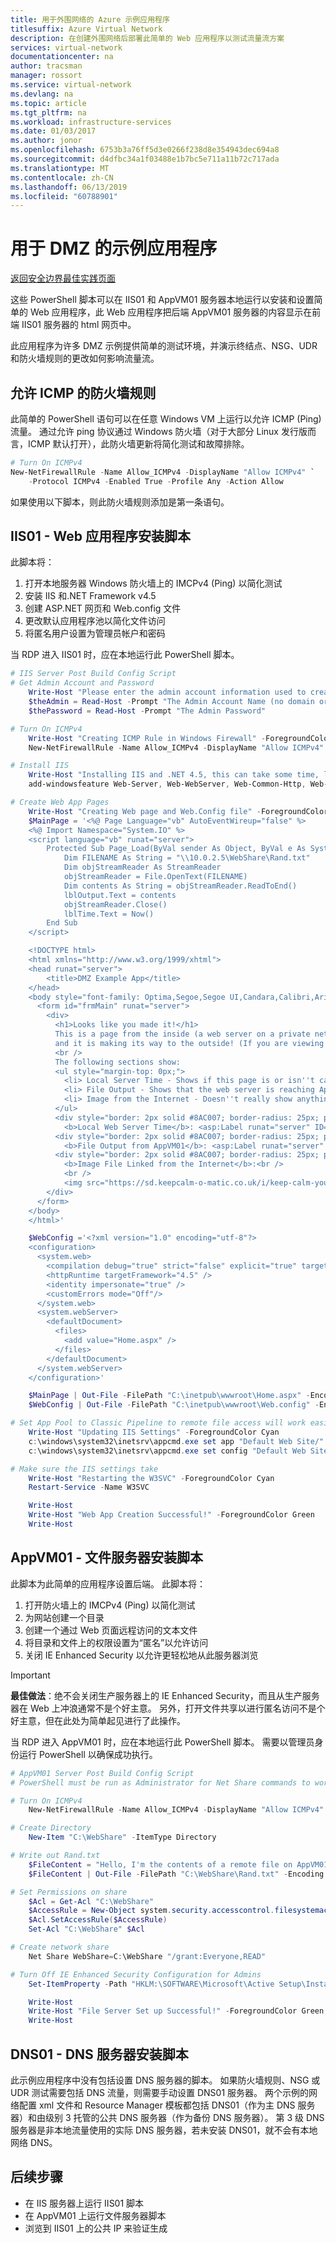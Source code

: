 ```yaml
---
title: 用于外围网络的 Azure 示例应用程序
titlesuffix: Azure Virtual Network
description: 在创建外围网络后部署此简单的 Web 应用程序以测试流量流方案
services: virtual-network
documentationcenter: na
author: tracsman
manager: rossort
ms.service: virtual-network
ms.devlang: na
ms.topic: article
ms.tgt_pltfrm: na
ms.workload: infrastructure-services
ms.date: 01/03/2017
ms.author: jonor
ms.openlocfilehash: 6753b3a76ff5d3e0266f238d8e354943dec694a8
ms.sourcegitcommit: d4dfbc34a1f03488e1b7bc5e711a11b72c717ada
ms.translationtype: MT
ms.contentlocale: zh-CN
ms.lasthandoff: 06/13/2019
ms.locfileid: "60788901"
---
```

# <a name="sample-application-for-use-with-dmzs"></a>用于 DMZ 的示例应用程序
[返回安全边界最佳实践页面][HOME]

这些 PowerShell 脚本可以在 IIS01 和 AppVM01 服务器本地运行以安装和设置简单的 Web 应用程序，此 Web 应用程序把后端 AppVM01 服务器的内容显示在前端 IIS01 服务器的 html 网页中。

此应用程序为许多 DMZ 示例提供简单的测试环境，并演示终结点、NSG、UDR 和防火墙规则的更改如何影响流量流。

## <a name="firewall-rule-to-allow-icmp"></a>允许 ICMP 的防火墙规则
此简单的 PowerShell 语句可以在任意 Windows VM 上运行以允许 ICMP (Ping) 流量。 通过允许 ping 协议通过 Windows 防火墙（对于大部分 Linux 发行版而言，ICMP 默认打开），此防火墙更新将简化测试和故障排除。

```powershell
# Turn On ICMPv4
New-NetFirewallRule -Name Allow_ICMPv4 -DisplayName "Allow ICMPv4" `
    -Protocol ICMPv4 -Enabled True -Profile Any -Action Allow
```

如果使用以下脚本，则此防火墙规则添加是第一条语句。

## <a name="iis01---web-application-installation-script"></a>IIS01 - Web 应用程序安装脚本
此脚本将：

1. 打开本地服务器 Windows 防火墙上的 IMCPv4 (Ping) 以简化测试
2. 安装 IIS 和.NET Framework v4.5
3. 创建 ASP.NET 网页和 Web.config 文件
4. 更改默认应用程序池以简化文件访问
5. 将匿名用户设置为管理员帐户和密码

当 RDP 进入 IIS01 时，应在本地运行此 PowerShell 脚本。

```powershell
# IIS Server Post Build Config Script
# Get Admin Account and Password
    Write-Host "Please enter the admin account information used to create this VM:" -ForegroundColor Cyan
    $theAdmin = Read-Host -Prompt "The Admin Account Name (no domain or machine name)"
    $thePassword = Read-Host -Prompt "The Admin Password"

# Turn On ICMPv4
    Write-Host "Creating ICMP Rule in Windows Firewall" -ForegroundColor Cyan
    New-NetFirewallRule -Name Allow_ICMPv4 -DisplayName "Allow ICMPv4" -Protocol ICMPv4 -Enabled True -Profile Any -Action Allow

# Install IIS
    Write-Host "Installing IIS and .NET 4.5, this can take some time, like 15+ minutes..." -ForegroundColor Cyan
    add-windowsfeature Web-Server, Web-WebServer, Web-Common-Http, Web-Default-Doc, Web-Dir-Browsing, Web-Http-Errors, Web-Static-Content, Web-Health, Web-Http-Logging, Web-Performance, Web-Stat-Compression, Web-Security, Web-Filtering, Web-App-Dev, Web-ISAPI-Ext, Web-ISAPI-Filter, Web-Net-Ext, Web-Net-Ext45, Web-Asp-Net45, Web-Mgmt-Tools, Web-Mgmt-Console

# Create Web App Pages
    Write-Host "Creating Web page and Web.Config file" -ForegroundColor Cyan
    $MainPage = '<%@ Page Language="vb" AutoEventWireup="false" %>
    <%@ Import Namespace="System.IO" %>
    <script language="vb" runat="server">
        Protected Sub Page_Load(ByVal sender As Object, ByVal e As System.EventArgs) Handles Me.Load
            Dim FILENAME As String = "\\10.0.2.5\WebShare\Rand.txt"
            Dim objStreamReader As StreamReader
            objStreamReader = File.OpenText(FILENAME)
            Dim contents As String = objStreamReader.ReadToEnd()
            lblOutput.Text = contents
            objStreamReader.Close()
            lblTime.Text = Now()
        End Sub
    </script>

    <!DOCTYPE html>
    <html xmlns="http://www.w3.org/1999/xhtml">
    <head runat="server">
        <title>DMZ Example App</title>
    </head>
    <body style="font-family: Optima,Segoe,Segoe UI,Candara,Calibri,Arial,sans-serif;">
      <form id="frmMain" runat="server">
        <div>
          <h1>Looks like you made it!</h1>
          This is a page from the inside (a web server on a private network),<br />
          and it is making its way to the outside! (If you are viewing this from the internet)<br />
          <br />
          The following sections show:
          <ul style="margin-top: 0px;">
            <li> Local Server Time - Shows if this page is or isn''t cached anywhere</li>
            <li> File Output - Shows that the web server is reaching AppVM01 on the backend subnet and successfully returning content</li>
            <li> Image from the Internet - Doesn''t really show anything, but it made me happy to see this when the app worked</li>
          </ul>
          <div style="border: 2px solid #8AC007; border-radius: 25px; padding: 20px; margin: 10px; width: 650px;">
            <b>Local Web Server Time</b>: <asp:Label runat="server" ID="lblTime" /></div>
          <div style="border: 2px solid #8AC007; border-radius: 25px; padding: 20px; margin: 10px; width: 650px;">
            <b>File Output from AppVM01</b>: <asp:Label runat="server" ID="lblOutput" /></div>
          <div style="border: 2px solid #8AC007; border-radius: 25px; padding: 20px; margin: 10px; width: 650px;">
            <b>Image File Linked from the Internet</b>:<br />
            <br />
            <img src="https://sd.keepcalm-o-matic.co.uk/i/keep-calm-you-made-it-7.png" alt="You made it!" width="150" length="175"/></div>
        </div>
      </form>
    </body>
    </html>'

    $WebConfig ='<?xml version="1.0" encoding="utf-8"?>
    <configuration>
      <system.web>
        <compilation debug="true" strict="false" explicit="true" targetFramework="4.5" />
        <httpRuntime targetFramework="4.5" />
        <identity impersonate="true" />
        <customErrors mode="Off"/>
      </system.web>
      <system.webServer>
        <defaultDocument>
          <files>
            <add value="Home.aspx" />
          </files>
        </defaultDocument>
      </system.webServer>
    </configuration>'

    $MainPage | Out-File -FilePath "C:\inetpub\wwwroot\Home.aspx" -Encoding ascii
    $WebConfig | Out-File -FilePath "C:\inetpub\wwwroot\Web.config" -Encoding ascii

# Set App Pool to Classic Pipeline to remote file access will work easier
    Write-Host "Updating IIS Settings" -ForegroundColor Cyan
    c:\windows\system32\inetsrv\appcmd.exe set app "Default Web Site/" /applicationPool:".NET v4.5 Classic"
    c:\windows\system32\inetsrv\appcmd.exe set config "Default Web Site/" /section:system.webServer/security/authentication/anonymousAuthentication /userName:$theAdmin /password:$thePassword /commit:apphost

# Make sure the IIS settings take
    Write-Host "Restarting the W3SVC" -ForegroundColor Cyan
    Restart-Service -Name W3SVC

    Write-Host
    Write-Host "Web App Creation Successful!" -ForegroundColor Green
    Write-Host
```

## <a name="appvm01---file-server-installation-script"></a>AppVM01 - 文件服务器安装脚本
此脚本为此简单的应用程序设置后端。 此脚本将：

1. 打开防火墙上的 IMCPv4 (Ping) 以简化测试
2. 为网站创建一个目录
3. 创建一个通过 Web 页面远程访问的文本文件
4. 将目录和文件上的权限设置为“匿名”以允许访问
5. 关闭 IE Enhanced Security 以允许更轻松地从此服务器浏览

> [!IMPORTANT]
> **最佳做法**：绝不会关闭生产服务器上的 IE Enhanced Security，而且从生产服务器在 Web 上冲浪通常不是个好主意。 另外，打开文件共享以进行匿名访问不是个好主意，但在此处为简单起见进行了此操作。
>
>

当 RDP 进入 AppVM01 时，应在本地运行此 PowerShell 脚本。 需要以管理员身份运行 PowerShell 以确保成功执行。

```powershell
# AppVM01 Server Post Build Config Script
# PowerShell must be run as Administrator for Net Share commands to work

# Turn On ICMPv4
    New-NetFirewallRule -Name Allow_ICMPv4 -DisplayName "Allow ICMPv4" -Protocol ICMPv4 -Enabled True -Profile Any -Action Allow

# Create Directory
    New-Item "C:\WebShare" -ItemType Directory

# Write out Rand.txt
    $FileContent = "Hello, I'm the contents of a remote file on AppVM01."
    $FileContent | Out-File -FilePath "C:\WebShare\Rand.txt" -Encoding ascii

# Set Permissions on share
    $Acl = Get-Acl "C:\WebShare"
    $AccessRule = New-Object system.security.accesscontrol.filesystemaccessrule("Everyone","ReadAndExecute, Synchronize","ContainerInherit, ObjectInherit","InheritOnly","Allow")
    $Acl.SetAccessRule($AccessRule)
    Set-Acl "C:\WebShare" $Acl

# Create network share
    Net Share WebShare=C:\WebShare "/grant:Everyone,READ"

# Turn Off IE Enhanced Security Configuration for Admins
    Set-ItemProperty -Path "HKLM:\SOFTWARE\Microsoft\Active Setup\Installed Components\{A509B1A7-37EF-4b3f-8CFC-4F3A74704073}" -Name "IsInstalled" -Value 0

    Write-Host
    Write-Host "File Server Set up Successful!" -ForegroundColor Green
    Write-Host
```

## <a name="dns01---dns-server-installation-script"></a>DNS01 - DNS 服务器安装脚本
此示例应用程序中没有包括设置 DNS 服务器的脚本。 如果防火墙规则、NSG 或 UDR 测试需要包括 DNS 流量，则需要手动设置 DNS01 服务器。 两个示例的网络配置 xml 文件和 Resource Manager 模板都包括 DNS01（作为主 DNS 服务器）和由级别 3 托管的公共 DNS 服务器（作为备份 DNS 服务器）。 第 3 级 DNS 服务器是非本地流量使用的实际 DNS 服务器，若未安装 DNS01，就不会有本地网络 DNS。

## <a name="next-steps"></a>后续步骤
* 在 IIS 服务器上运行 IIS01 脚本
* 在 AppVM01 上运行文件服务器脚本
* 浏览到 IIS01 上的公共 IP 来验证生成

<!--Link References-->
[HOME]: ../best-practices-network-security.md

